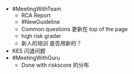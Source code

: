 - #MeetingWithTeam
	- RCA Report
	- #NewGuideline
	- Common questions 更新在 top of the page
	- high risk grader
	- 新人的培训 是否用新的？
- KES 闪退问题
- #MeetingWithGuru
	- Done with riskscore 的分布
